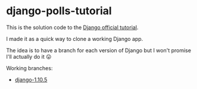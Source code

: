 # django-polls-tutorial

This is the solution code to the [Django official tutorial](https://github.com/Chive/django-poll-app).

I made it as a quick way to clone a working Django app.

The idea is to have a branch for each version of Django but I won't promise I'll actually do it 😛

Working branches:

- [django-1.10.5](../django-1.10.5)
